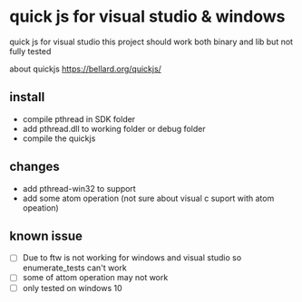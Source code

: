 # quick js for visual studio & windows
quick js for visual studio this project should work both binary and lib but not fully tested <br/>

about quickjs https://bellard.org/quickjs/

## install
- compile pthread in SDK folder
- add pthread.dll to working folder or debug folder
- compile the quickjs

## changes
- add pthread-win32 to support 
- add some atom operation (not sure about visual c suport with atom opeation)

## known issue
- [ ] Due to ftw is not working for windows and visual studio so enumerate_tests can't work
- [ ] some of attom operation may not work
- [ ] only tested on windows 10